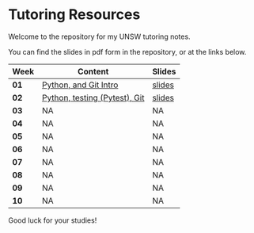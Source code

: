 # Tutoring Resources

Welcome to the repository for my UNSW tutoring notes.

You can find the slides in pdf form in the repository, or at the links below.

| Week   | Content                               | Slides                                                                                                         |
| ------ | ------------------------------------- | -------------------------------------------------------------------------------------------------------------- |
| **01** | [Python, and Git Intro](wk01)         | [slides](https://docs.google.com/presentation/d/1jw1KfdJAua0rg0Fa7uegUx1xt28bUIllcwtvlZyGAzo/edit?usp=sharing) |
| **02** | [Python, testing (Pytest), Git](wk02) | [slides](https://docs.google.com/presentation/d/1KJcXnZjpNEVL6oYkvqAg9JRjZhBiVuT7mrVDlwhqYOI/edit?usp=sharing) |
| **03** | NA                                    | NA                                                                                                             |
| **04** | NA                                    | NA                                                                                                             |
| **05** | NA                                    | NA                                                                                                             |
| **06** | NA                                    | NA                                                                                                             |
| **07** | NA                                    | NA                                                                                                             |
| **08** | NA                                    | NA                                                                                                             |
| **09** | NA                                    | NA                                                                                                             |
| **10** | NA                                    | NA                                                                                                             |

Good luck for your studies!
